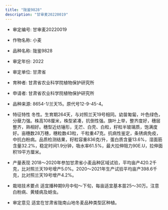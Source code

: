 ```yaml
---
title: "陇鉴9828"
description: "甘审麦20220019"
---
```

* 审定编号:  甘审麦20220019

*  作物名称:  小麦

*  品种名称:  陇鉴9828

*  审定年份:  2022

*  审定单位:  甘肃省

* 育种者:  甘肃省农业科学院植物保护研究所

*  申请者:  甘肃省农业科学院植物保护研究所

*  品种来源:  8654-1/兰天15。原代号12-9-45-4。 

*  特征特性
冬性。生育期264天，与对照兰天19号相同。幼苗匍匐，叶色绿色，分蘖力强。株高108厘米，株型紧凑，抗倒性强。旗叶上举，整齐度好，穗层整齐，熟相好。穗型近纺锤形，无芒、白壳、白粒，籽粒半玻璃质，饱满度好。亩穗数28万穗，穗粒数43粒，千粒重47克。抗病性鉴定，条锈病免疫，中抗白粉病。品质检测结果，籽粒容重836克/升，蛋白质含量13.6%，湿面筋含量32.2%，稳定时间1.9分钟，吸水率61.5%，最大拉伸阻力90E.U，拉伸面积19平方厘米。

*  产量表现
2018～2020年参加甘肃省小麦品种区域试验，平均亩产420.2千克，比对照兰天19号增产5.0%。2020～2021年生产试验平均亩产398.6千克，比对照兰天19号增产4.2%。

*  栽培技术要点
适宜播种期9月中旬～下旬，每亩适宜基本苗25～30万。注意白粉病、黄矮病及蚜虫。

*  审定意见
适宜在甘肃省陇南山地冬麦品种类型区种植。
